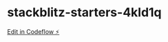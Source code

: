 # stackblitz-starters-4kld1q

[Edit in Codeflow ⚡️](https://stackblitz.com/~/github.com/anudeep29/stackblitz-starters-4kld1q)